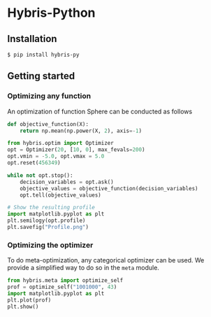 # Hybris-Python

## Installation

```
$ pip install hybris-py
```


## Getting started

### Optimizing any function

An optimization of function Sphere can be conducted as follows

```python
def objective_function(X):
    return np.mean(np.power(X, 2), axis=-1)

from hybris.optim import Optimizer
opt = Optimizer(20, [10, 0], max_fevals=200)
opt.vmin = -5.0, opt.vmax = 5.0
opt.reset(456349)

while not opt.stop():
    decision_variables = opt.ask()
    objective_values = objective_function(decision_variables)
    opt.tell(objective_values)

# Show the resulting profile
import matplotlib.pyplot as plt
plt.semilogy(opt.profile)
plt.savefig("Profile.png")
```

### Optimizing the optimizer

To do meta-optimization, any categorical optimizer can be used. We provide a simplified way to do so in the `meta` module.
```python
from hybris.meta import optimize_self
prof = optimize_self("1001000", 43)
import matplotlib.pyplot as plt
plt.plot(prof)
plt.show()
```


